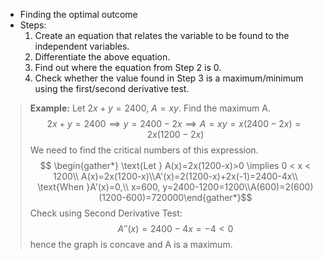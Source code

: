 - Finding the optimal outcome
- Steps:
	1. Create an equation that relates the variable to be found to the independent variables.
	2. Differentiate the above equation.
	3. Find out where the equation from Step 2 is 0.
	4. Check whether the value found in Step 3 is a maximum/minimum using the first/second derivative test.
> **Example:**
> Let $2x + y = 2400$, $A = xy$. Find the maximum A.
> $$
2x+y=2400 \implies y=2400-2x \implies A=xy=x(2400-2x)=2x(1200-2x)
$$
> We need to find the critical numbers of this expression.
> $$
\begin{gather*}
\text{Let } A(x)=2x(1200-x)>0 \implies 0 < x < 1200\\
A(x)=2x(1200-x)\\A'(x)=2(1200-x)+2x(-1)=2400-4x\\
\text{When }A'(x)=0,\\
x=600, y=2400-1200=1200\\A(600)=2(600)(1200-600)=720000\end{gather*}$$
> Check using Second Derivative Test:
> $$A''(x)=2400-4x=-4<0$$
> hence the graph is concave and A is a maximum.